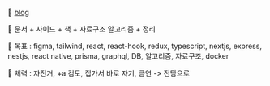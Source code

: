  
🌱
[blog](https://velog.io/@sunokryu_123)

🐋 문서 + 사이드 + 책 + 자료구조 알고리즘 + 정리   

🐋 목표 : figma, tailwind, react, react-hook, redux, typescript, nextjs, express, nestjs, react native, prisma, graphql, DB, 알고리즘, 자료구조, docker 

🐋 체력 : 자전거, +a 검도, 집가서 바로 자기, 금연 -> 전담으로  
